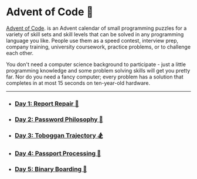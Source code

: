 # Advent of Code :christmas_tree:
[Advent of Code](https://adventofcode.com/). is an Advent calendar of small programming puzzles for a variety of skill sets and skill levels that can be solved in any programming language you like. People use them as a speed contest, interview prep, company training, university coursework, practice problems, or to challenge each other.

You don't need a computer science background to participate - just a little programming knowledge and some problem solving skills will get you pretty far. Nor do you need a fancy computer; every problem has a solution that completes in at most 15 seconds on ten-year-old hardware.
____
* ### [Day 1: Report Repair :palm_tree:](https://github.com/ONsistems/advent-code/tree/main/2020/1)
* ### [Day 2: Password Philosophy :key:](https://github.com/ONsistems/advent-code/tree/main/2020/2)
* ### [Day 3: Toboggan Trajectory :snowboarder:](https://github.com/ONsistems/advent-code/tree/main/2020/3)
* ### [Day 4: Passport Processing :bookmark_tabs:](https://github.com/ONsistems/advent-code/tree/main/2020/4)
* ### [Day 5: Binary Boarding :seat:](https://github.com/ONsistems/advent-code/tree/main/2020/5)
